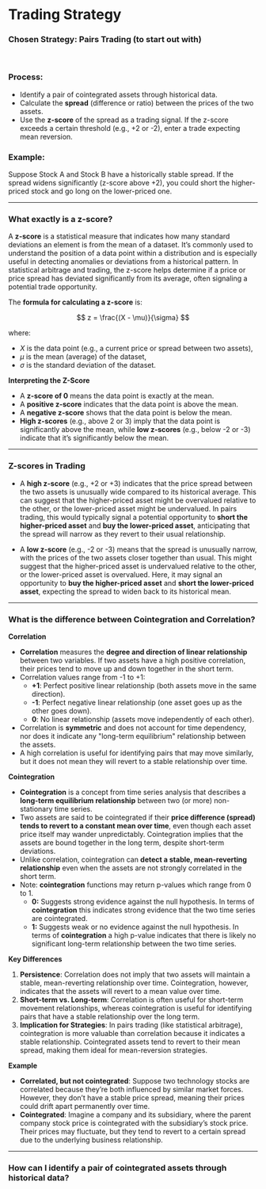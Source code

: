# **Trading Strategy** #

### **Chosen Strategy**: Pairs Trading (to start out with) ###

<br>

### **Process**: ### 
- Identify a pair of cointegrated assets through historical data.
- Calculate the **spread** (difference or ratio) between the prices of the two assets.
- Use the **z-score** of the spread as a trading signal. If the z-score exceeds a certain threshold (e.g., +2 or -2), enter a trade expecting mean reversion.

### **Example**: ### 
Suppose Stock A and Stock B have a historically stable spread. If the spread widens significantly (z-score above +2), you could short the higher-priced stock and go long on the lower-priced one. 

---

### **What exactly is a z-score?** ###

A **z-score** is a statistical measure that indicates how many standard deviations an element is from the mean of a dataset. It’s commonly used to understand the position of a data point within a distribution and is especially useful in detecting anomalies or deviations from a historical pattern. In statistical arbitrage and trading, the z-score helps determine if a price or price spread has deviated significantly from its average, often signaling a potential trade opportunity.

The **formula for calculating a z-score** is:

$$
z = \frac{(X - \mu)}{\sigma}
$$

where:
- $X$ is the data point (e.g., a current price or spread between two assets),
- $\mu$ is the mean (average) of the dataset,
- $\sigma$ is the standard deviation of the dataset.

**Interpreting the Z-Score**
- A **z-score of 0** means the data point is exactly at the mean.
- A **positive z-score** indicates that the data point is above the mean.
- A **negative z-score** shows that the data point is below the mean.
- **High z-scores** (e.g., above 2 or 3) imply that the data point is significantly above the mean, while **low z-scores** (e.g., below -2 or -3) indicate that it’s significantly below the mean.

---

### **Z-scores in Trading** ###

- A **high z-score** (e.g., +2 or +3) indicates that the price spread between the two assets is unusually wide compared to its historical average. This can suggest that the higher-priced asset might be overvalued relative to the other, or the lower-priced asset might be undervalued. In pairs trading, this would typically signal a potential opportunity to **short the higher-priced asset** and **buy the lower-priced asset**, anticipating that the spread will narrow as they revert to their usual relationship.

- A **low z-score** (e.g., -2 or -3) means that the spread is unusually narrow, with the prices of the two assets closer together than usual. This might suggest that the higher-priced asset is undervalued relative to the other, or the lower-priced asset is overvalued. Here, it may signal an opportunity to **buy the higher-priced asset** and **short the lower-priced asset**, expecting the spread to widen back to its historical mean.

---

### **What is the difference between Cointegration and Correlation?** ###

**Correlation**
- **Correlation** measures the **degree and direction of linear relationship** between two variables. If two assets have a high positive correlation, their prices tend to move up and down together in the short term. 
- Correlation values range from -1 to +1:
  - **+1**: Perfect positive linear relationship (both assets move in the same direction).
  - **-1**: Perfect negative linear relationship (one asset goes up as the other goes down).
  - **0**: No linear relationship (assets move independently of each other).
- Correlation is **symmetric** and does not account for time dependency, nor does it indicate any "long-term equilibrium" relationship between the assets.
- A high correlation is useful for identifying pairs that may move similarly, but it does not mean they will revert to a stable relationship over time.

**Cointegration**
- **Cointegration** is a concept from time series analysis that describes a **long-term equilibrium relationship** between two (or more) non-stationary time series. 
- Two assets are said to be cointegrated if their **price difference (spread) tends to revert to a constant mean over time**, even though each asset price itself may wander unpredictably. Cointegration implies that the assets are bound together in the long term, despite short-term deviations.
- Unlike correlation, cointegration can **detect a stable, mean-reverting relationship** even when the assets are not strongly correlated in the short term.
- Note: **cointegration** functions may return p-values which range from 0 to 1.
  - **0:** Suggests strong evidence against the null hypothesis. In terms of **cointegration** this indicates strong evidence that the two time series are cointegrated.
  - **1:** Suggests weak or no evidence against the null hypothesis. In terms of **cointegration** a high p-value indicates that there is likely no significant long-term relationship between the two time series.
  

**Key Differences**
1. **Persistence**: Correlation does not imply that two assets will maintain a stable, mean-reverting relationship over time. Cointegration, however, indicates that the assets will revert to a mean value over time.
2. **Short-term vs. Long-term**: Correlation is often useful for short-term movement relationships, whereas cointegration is useful for identifying pairs that have a stable relationship over the long term.
3. **Implication for Strategies**: In pairs trading (like statistical arbitrage), cointegration is more valuable than correlation because it indicates a stable relationship. Cointegrated assets tend to revert to their mean spread, making them ideal for mean-reversion strategies.

**Example**
- **Correlated, but not cointegrated**: Suppose two technology stocks are correlated because they’re both influenced by similar market forces. However, they don’t have a stable price spread, meaning their prices could drift apart permanently over time.
- **Cointegrated**: Imagine a company and its subsidiary, where the parent company stock price is cointegrated with the subsidiary’s stock price. Their prices may fluctuate, but they tend to revert to a certain spread due to the underlying business relationship.

---

### **How can I identify a pair of cointegrated assets through historical data?** ###